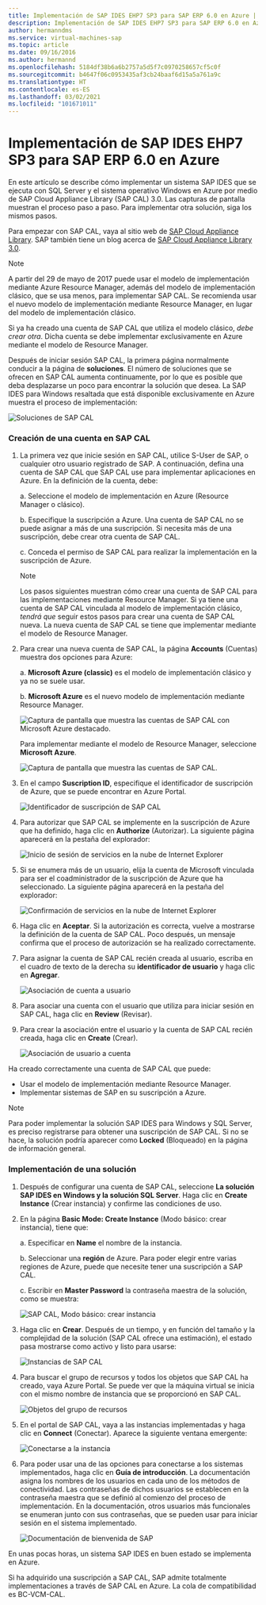 ```yaml
---
title: Implementación de SAP IDES EHP7 SP3 para SAP ERP 6.0 en Azure | Microsoft Docs
description: Implementación de SAP IDES EHP7 SP3 para SAP ERP 6.0 en Azure
author: hermanndms
ms.service: virtual-machines-sap
ms.topic: article
ms.date: 09/16/2016
ms.author: hermannd
ms.openlocfilehash: 5184df38b6a6b2757a5d5f7c0970258657cf5c0f
ms.sourcegitcommit: b4647f06c0953435af3cb24baaf6d15a5a761a9c
ms.translationtype: HT
ms.contentlocale: es-ES
ms.lasthandoff: 03/02/2021
ms.locfileid: "101671011"
---
```

# <a name="deploy-sap-ides-ehp7-sp3-for-sap-erp-60-on-azure"></a>Implementación de SAP IDES EHP7 SP3 para SAP ERP 6.0 en Azure
En este artículo se describe cómo implementar un sistema SAP IDES que se ejecuta con SQL Server y el sistema operativo Windows en Azure por medio de SAP Cloud Appliance Library (SAP CAL) 3.0. Las capturas de pantalla muestran el proceso paso a paso. Para implementar otra solución, siga los mismos pasos.

Para empezar con SAP CAL, vaya al sitio web de [SAP Cloud Appliance Library](https://cal.sap.com/). SAP también tiene un blog acerca de [SAP Cloud Appliance Library 3.0](https://scn.sap.com/community/cloud-appliance-library/blog/2016/05/27/sap-cloud-appliance-library-30-came-with-a-new-user-experience). 

> [!NOTE]
> A partir del 29 de mayo de 2017 puede usar el modelo de implementación mediante Azure Resource Manager, además del modelo de implementación clásico, que se usa menos, para implementar SAP CAL. Se recomienda usar el nuevo modelo de implementación mediante Resource Manager, en lugar del modelo de implementación clásico.

Si ya ha creado una cuenta de SAP CAL que utiliza el modelo clásico, *debe crear otra*. Dicha cuenta se debe implementar exclusivamente en Azure mediante el modelo de Resource Manager.

Después de iniciar sesión SAP CAL, la primera página normalmente conducir a la página de **soluciones**. El número de soluciones que se ofrecen en SAP CAL aumenta continuamente, por lo que es posible que deba desplazarse un poco para encontrar la solución que desea. La SAP IDES para Windows resaltada que está disponible exclusivamente en Azure muestra el proceso de implementación:

![Soluciones de SAP CAL](./media/cal-ides-erp6-ehp7-sp3-sql/ides-pic1.jpg)

### <a name="create-an-account-in-the-sap-cal"></a>Creación de una cuenta en SAP CAL
1. La primera vez que inicie sesión en SAP CAL, utilice S-User de SAP, o cualquier otro usuario registrado de SAP. A continuación, defina una cuenta de SAP CAL que SAP CAL use para implementar aplicaciones en Azure. En la definición de la cuenta, debe:

    a. Seleccione el modelo de implementación en Azure (Resource Manager o clásico).

    b. Especifique la suscripción a Azure. Una cuenta de SAP CAL no se puede asignar a más de una suscripción. Si necesita más de una suscripción, debe crear otra cuenta de SAP CAL.
    
    c. Conceda el permiso de SAP CAL para realizar la implementación en la suscripción de Azure.

   > [!NOTE]
   >  Los pasos siguientes muestran cómo crear una cuenta de SAP CAL para las implementaciones mediante Resource Manager. Si ya tiene una cuenta de SAP CAL vinculada al modelo de implementación clásico, *tendrá que* seguir estos pasos para crear una cuenta de SAP CAL nueva. La nueva cuenta de SAP CAL se tiene que implementar mediante el modelo de Resource Manager.

1. Para crear una nueva cuenta de SAP CAL, la página **Accounts** (Cuentas) muestra dos opciones para Azure: 

    a. **Microsoft Azure (classic)** es el modelo de implementación clásico y ya no se suele usar.

    b. **Microsoft Azure** es el nuevo modelo de implementación mediante Resource Manager.

    ![Captura de pantalla que muestra las cuentas de SAP CAL con Microsoft Azure destacado.](./media/cal-ides-erp6-ehp7-sp3-sql/s4h-pic-2a.PNG)

    Para implementar mediante el modelo de Resource Manager, seleccione **Microsoft Azure**.

    ![Captura de pantalla que muestra las cuentas de SAP CAL.](./media/cal-ides-erp6-ehp7-sp3-sql/s4h-pic3c.PNG)

1. En el campo **Suscription ID**, especifique el identificador de suscripción de Azure, que se puede encontrar en Azure Portal. 

    ![Identificador de suscripción de SAP CAL](./media/cal-ides-erp6-ehp7-sp3-sql/s4h-pic3c.PNG)

1. Para autorizar que SAP CAL se implemente en la suscripción de Azure que ha definido, haga clic en **Authorize** (Autorizar). La siguiente página aparecerá en la pestaña del explorador:

    ![Inicio de sesión de servicios en la nube de Internet Explorer](./media/cal-ides-erp6-ehp7-sp3-sql/s4h-pic4c.PNG)

1. Si se enumera más de un usuario, elija la cuenta de Microsoft vinculada para ser el coadministrador de la suscripción de Azure que ha seleccionado. La siguiente página aparecerá en la pestaña del explorador:

    ![Confirmación de servicios en la nube de Internet Explorer](./media/cal-ides-erp6-ehp7-sp3-sql/s4h-pic5a.PNG)

1. Haga clic en **Aceptar**. Si la autorización es correcta, vuelve a mostrarse la definición de la cuenta de SAP CAL. Poco después, un mensaje confirma que el proceso de autorización se ha realizado correctamente.

1. Para asignar la cuenta de SAP CAL recién creada al usuario, escriba en el cuadro de texto de la derecha su **identificador de usuario** y haga clic en **Agregar**. 

    ![Asociación de cuenta a usuario](./media/cal-ides-erp6-ehp7-sp3-sql/s4h-pic8a.PNG)

1. Para asociar una cuenta con el usuario que utiliza para iniciar sesión en SAP CAL, haga clic en **Review** (Revisar). 

1. Para crear la asociación entre el usuario y la cuenta de SAP CAL recién creada, haga clic en **Create** (Crear).

    ![Asociación de usuario a cuenta](./media/cal-ides-erp6-ehp7-sp3-sql/s4h-pic9b.PNG)

Ha creado correctamente una cuenta de SAP CAL que puede:

- Usar el modelo de implementación mediante Resource Manager.
- Implementar sistemas de SAP en su suscripción a Azure.

> [!NOTE]
> Para poder implementar la solución SAP IDES para Windows y SQL Server, es preciso registrarse para obtener una suscripción de SAP CAL. Si no se hace, la solución podría aparecer como **Locked** (Bloqueado) en la página de información general.

### <a name="deploy-a-solution"></a>Implementación de una solución
1. Después de configurar una cuenta de SAP CAL, seleccione **La solución SAP IDES en Windows y la solución SQL Server**. Haga clic en **Create Instance** (Crear instancia) y confirme las condiciones de uso. 

1. En la página **Basic Mode: Create Instance** (Modo básico: crear instancia), tiene que:

    a. Especificar en **Name** el nombre de la instancia.

    b. Seleccionar una **región** de Azure. Para poder elegir entre varias regiones de Azure, puede que necesite tener una suscripción a SAP CAL.

    c.  Escribir en **Master Password** la contraseña maestra de la solución, como se muestra:

    ![SAP CAL, Modo básico: crear instancia](./media/cal-ides-erp6-ehp7-sp3-sql/ides-pic10a.png)

1. Haga clic en **Crear**. Después de un tiempo, y en función del tamaño y la complejidad de la solución (SAP CAL ofrece una estimación), el estado pasa mostrarse como activo y listo para usarse: 

    ![Instancias de SAP CAL](./media/cal-ides-erp6-ehp7-sp3-sql/ides-pic12a.png)

1. Para buscar el grupo de recursos y todos los objetos que SAP CAL ha creado, vaya Azure Portal. Se puede ver que la máquina virtual se inicia con el mismo nombre de instancia que se proporcionó en SAP CAL.

    ![Objetos del grupo de recursos](./media/cal-ides-erp6-ehp7-sp3-sql/ides_resource_group.PNG)

1. En el portal de SAP CAL, vaya a las instancias implementadas y haga clic en **Connect** (Conectar). Aparece la siguiente ventana emergente: 

    ![Conectarse a la instancia](./media/cal-ides-erp6-ehp7-sp3-sql/ides-pic14a.PNG)

1. Para poder usar una de las opciones para conectarse a los sistemas implementados, haga clic en **Guía de introducción**. La documentación asigna los nombres de los usuarios en cada uno de los métodos de conectividad. Las contraseñas de dichos usuarios se establecen en la contraseña maestra que se definió al comienzo del proceso de implementación. En la documentación, otros usuarios más funcionales se enumeran junto con sus contraseñas, que se pueden usar para iniciar sesión en el sistema implementado.

    ![Documentación de bienvenida de SAP](./media/cal-ides-erp6-ehp7-sp3-sql/ides-pic15.jpg)

En unas pocas horas, un sistema SAP IDES en buen estado se implementa en Azure.

Si ha adquirido una suscripción a SAP CAL, SAP admite totalmente implementaciones a través de SAP CAL en Azure. La cola de compatibilidad es BC-VCM-CAL.

